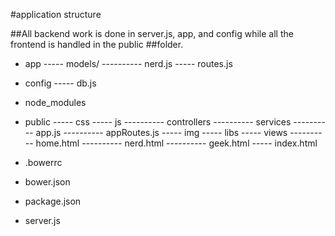 #application structure

##All backend work is done in server.js, app, and config while all the frontend is handled in the public ##folder.

- app
----- models/
---------- nerd.js <!-- the nerd model to handle CRUD -->
----- routes.js


- config
----- db.js


- node_modules <!-- created by npm install -->


- public <!-- all frontend and angular stuff -->
----- css
----- js
---------- controllers <!-- angular controllers -->
---------- services <!-- angular services -->
---------- app.js <!-- angular application -->
---------- appRoutes.js <!-- angular routes -->
----- img
----- libs <!-- created by bower install -->
----- views
---------- home.html
---------- nerd.html
---------- geek.html
----- index.html


- .bowerrc <!-- tells bower where to put files (public/libs) -->
- bower.json <!-- tells bower which files we need -->
- package.json <!-- tells npm which packages we need -->
- server.js <!-- set up our node application -->
